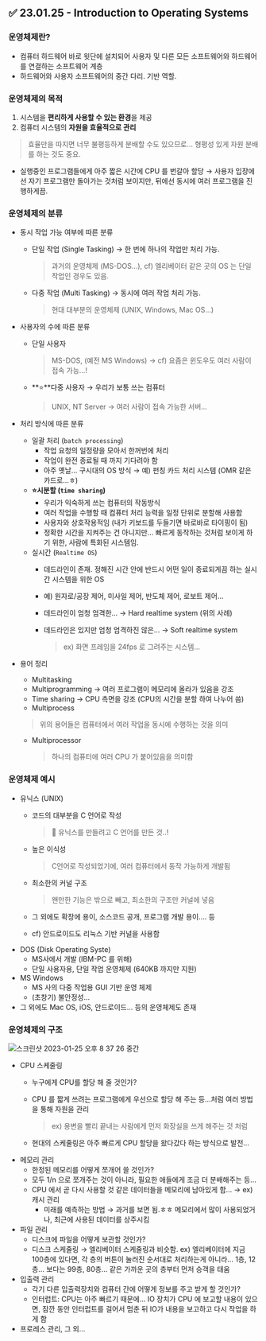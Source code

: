 ## ✅ 23.01.25 - Introduction to Operating Systems

### 운영체제란?

- 컴퓨터 하드웨어 바로 윗단에 설치되어 사용자 및 다른 모든 소프트웨어와 하드웨어를 연결하는 소프트웨어 계층
- 하드웨어와 사용자 소프트웨어의 중간 다리. 기반 역할.

### 운영체제의 목적

1. 시스템을 **편리하게 사용할 수 있는 환경**을 제공
2. 컴퓨터 시스템의 **자원을 효율적으로 관리**

> 효율만을 따지면 너무 불평등하게 분배할 수도 있으므로… 형평성 있게 자원 분배를 하는 것도 중요.
> 
- 실행중인 프로그램들에게 아주 짧은 시간에 CPU 를 번갈아 할당
 → 사용자 입장에선 자기 프로그램만 돌아가는 것처럼 보이지만, 뒤에선 동시에 여러 프로그램을 진행하게끔.

### 운영체제의 분류

- 동시 작업 가능 여부에 따른 분류
    - 단일 작업 (Single Tasking) → 한 번에 하나의 작업만 처리 가능.
        
        > 과거의 운영체제 (MS-DOS…), cf) 엘리베이터 같은 곳의 OS 는 단일 작업인 경우도 있음.
        > 
    - 다중 작업 (Multi Tasking) → 동시에 여러 작업 처리 가능.
        
        > 현대 대부분의 운영체제 (UNIX, Windows, Mac OS…)
        > 
- 사용자의 수에 따른 분류
    - 단일 사용자
        
        > MS-DOS, (예전 MS Windows) → cf) 요즘은 윈도우도 여러 사람이 접속 가능…!
        > 
    - **⭐**다중 사용자 → 우리가 보통 쓰는 컴퓨터
        
        > UNIX, NT Server → 여러 사람이 접속 가능한 서버…
        > 
- 처리 방식에 따른 분류
    - 일괄 처리 (`batch processing`)
        - 작업 요청의 일정량을 모아서 한꺼번에 처리
        - 작업이 완전 종료될 때 까지 기다려야 함
        - 아주 옛날… 구시대의 OS 방식 → 예) 펀칭 카드 처리 시스템 (OMR 같은 카드로…ㅎ)
    - **⭐시분할 (`time sharing`)**
        - 우리가 익숙하게 쓰는 컴퓨터의 작동방식
        - 여러 작업을 수행할 때 컴퓨터 처리 능력을 일정 단위로 분할해 사용함
        - 사용자와 상호작용적임 (내가 키보드를 두들기면 바로바로 타이핑이 됨)
        - 정확한 시간을 지켜주는 건 아니지만… 빠르게 동작하는 것처럼 보이게 하기 위한, 사람에 특화된 시스템임.
    - 실시간 (`Realtime OS`)
        - 데드라인이 존재. 정해진 시간 안에 반드시 어떤 일이 종료되게끔 하는 실시간 시스템을 위한 OS
        - 예) 원자로/공장 제어, 미사일 제어, 반도체 제어, 로보트 제어…
        - 데드라인이 엄청 엄격한… → Hard realtime system (위의 사례)
        - 데드라인은 있지만 엄청 엄격하진 않은… → Soft realtime system
            
            > ex) 화면 프레임을 24fps 로 그려주는 시스템…
            > 
- 용어 정리
    - Multitasking
    - Multiprogramming → 여러 프로그램이 메모리에 올라가 있음을 강조
    - Time sharing → CPU 측면을 강조 (CPU의 시간을 분할 하여 나누어 씀)
    - Multiprocess
    
    > 위의 용어들은 컴퓨터에서 여러 작업을 동시에 수행하는 것을 의미
    > 
    - Multiprocessor
        
        > 하나의 컴퓨터에 여러 CPU 가 붙어있음을 의미함
        > 

### 운영체제 예시

- 유닉스 (UNIX)
    - 코드의 대부분을 C 언어로 작성
        
        > 🤯 유닉스를 만들려고 C 언어를 만든 것..!
        > 
    - 높은 이식성
        
        > C언어로 작성되었기에, 여러 컴퓨터에서 동작 가능하게 개발됨
        > 
    - 최소한의 커널 구조
        
        > 왠만한 기능은 밖으로 빼고, 최소한의 구조만 커널에 넣음
        > 
    - 그 외에도 확장에 용이, 소스코드 공개, 프로그램 개발 용이…. 등
    - cf) 안드로이드도 리눅스 기반 커널을 사용함
- DOS (Disk Operating Syste)
    - MS사에서 개발 (IBM-PC 를 위해)
    - 단일 사용자용, 단일 작업 운영체제 (640KB 까지만 지원)
- MS Windows
    - MS 사의 다중 작업용 GUI 기반 운영 체제
    - (초창기) 불안정성…
- 그 외에도 Mac OS, iOS, 안드로이드… 등의 운영체제도 존재

### 운영체제의 구조
![스크린샷 2023-01-25 오후 8 37 26 중간](https://user-images.githubusercontent.com/59835351/214554565-f46ed4e1-3107-4a44-9408-17351ef299a2.jpeg)


- CPU 스케줄링
    - 누구에게 CPU를 할당 해 줄 것인가?
    - CPU 를 짧게 쓰려는 프로그램에게 우선으로 할당 해 주는 등…처럼 여러 방법을 통해 자원을 관리
        
        > ex) 용변을 빨리 끝내는 사람에게 먼저 화장실을 쓰게 해주는 것 처럼
        > 
    - 현대의 스케줄링은 아주 빠르게 CPU 할당을 왔다갔다 하는 방식으로 발전…
- 메모리 관리
    - 한정된 메모리를 어떻게 쪼개어 쓸 것인가?
    - 모두 1/n 으로 쪼개주는 것이 아니라, 필요한 애들에게 조금 더 분배해주는 등…
    - CPU 에서 곧 다시 사용할 것 같은 데이터들을 메모리에 남아있게 함… → ex) 캐시 관리
        - 미래를 예측하는 방법 → 과거를 보면 됨.ㅎㅎ 
        메모리에서 많이 사용되었거나, 최근에 사용된 데이터를 상주시킴
- 파일 관리
    - 디스크에 파일을 어떻게 보관할 것인가?
    - 디스크 스케줄링 → 엘리베이터 스케줄링과 비슷함. 
    ex) 엘리베이터에 지금 100층에 있다면, 각 층의 버튼이 눌러진 순서대로 처리하는게 아니라… 
    1층, 12층… 보다는 99층, 80층… 같은 가까운 곳의 층부터 먼저 승객을 태움
- 입출력 관리
    - 각기 다른 입출력장치와 컴퓨터 간에 어떻게 정보를 주고 받게 할 것인가?
    - 인터럽트: CPU는 아주 빠르기 때문에… IO 장치가 CPU 에 보고할 내용이 있으면, 잠깐 동안 인터럽트를 걸어서 멈춘 뒤 IO가 내용을 보고하고 다시 작업을 하게 함
- 프로레스 관리, 그 외…
